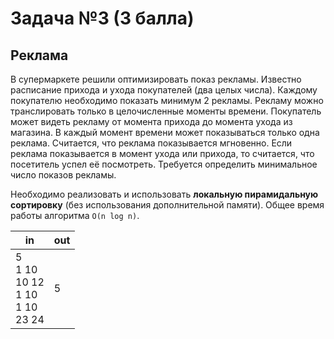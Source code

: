 # Задача №3 (3 балла)
## Реклама
В супермаркете решили оптимизировать показ рекламы. Известно расписание прихода и ухода покупателей (два целых числа).
Каждому покупателю необходимо показать минимум 2 рекламы. Рекламу можно транслировать только в целочисленные моменты 
времени. Покупатель может видеть рекламу от момента прихода до момента ухода из магазина. В каждый момент времени 
может показываться только одна реклама. Считается, что реклама показывается мгновенно. Если реклама показывается в 
момент ухода или прихода, то считается, что посетитель успел её посмотреть. Требуется определить минимальное число 
показов рекламы.

Необходимо реализовать и использовать **​локальную пирамидальную сортировку** ​(без использования дополнительной 
памяти). Общее время работы алгоритма `O(n log n)`.

| in | out |
|----|-----|
| 5<br>1 10<br>10 12<br>1 10<br>1 10<br>23 24 | 5 |